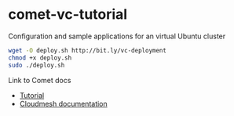 # comet-vc-tutorial
Configuration and sample applications for an virtual Ubuntu cluster

```bash
wget -O deploy.sh http://bit.ly/vc-deployment
chmod +x deploy.sh
sudo ./deploy.sh
```

Link to Comet docs

* [Tutorial](http://cloudmesh.github.io/client/tutorials/comet_cloudmesh.html)
* [Cloudmesh documentation](http://cloudmesh.github.io/client/commands/command_comet.html)

